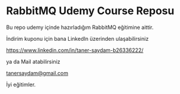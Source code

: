 # RabbitMQ Udemy Course Reposu

Bu repo udemy içinde hazırladığım RabbitMQ eğitimine aittir. 

İndirim kuponu için bana LinkedIn üzerinden ulaşabilirsiniz

https://www.linkedin.com/in/taner-saydam-b26336222/

ya da Mail atabilirsiniz

tanersaydam@gmail.com

İyi eğitimler.
